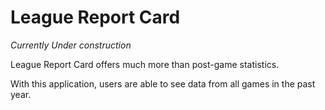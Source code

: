 # League Report Card
_Currently Under construction_

League Report Card offers much more than post-game statistics. 

With this application, users are able to see data from all games in the past year.

